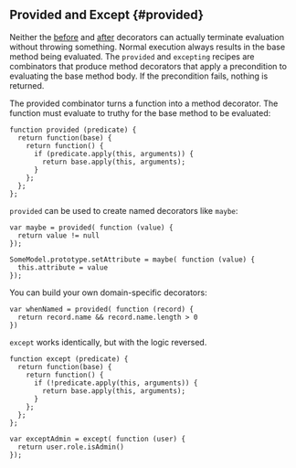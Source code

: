 ## Provided and Except {#provided}

Neither the [before](#before) and [after](#after) decorators can actually terminate evaluation without throwing something. Normal execution always results in the base method being evaluated. The `provided` and `excepting` recipes are combinators that produce method decorators that apply a precondition to evaluating the base method body. If the precondition fails, nothing is returned.

The provided combinator turns a function into a method decorator. The function must evaluate to truthy for the base method to be evaluated:

    function provided (predicate) {
      return function(base) {
        return function() {
          if (predicate.apply(this, arguments)) {
            return base.apply(this, arguments);
          }
        };
      };
    };

`provided` can be used to create named decorators like `maybe`:

    var maybe = provided( function (value) {
      return value != null
    });
  
    SomeModel.prototype.setAttribute = maybe( function (value) {
      this.attribute = value
    });
    
You can build your own domain-specific decorators:

    var whenNamed = provided( function (record) {
      return record.name && record.name.length > 0
    })
  
`except` works identically, but with the logic reversed.

    function except (predicate) {
      return function(base) {
        return function() {
          if (!predicate.apply(this, arguments)) {
            return base.apply(this, arguments);
          }
        };
      };
    };
    
    var exceptAdmin = except( function (user) {
      return user.role.isAdmin()
    });